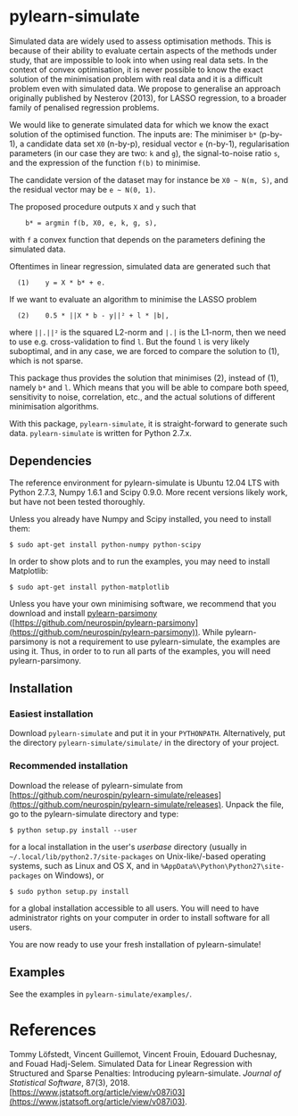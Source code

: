 pylearn-simulate
================

Simulated data are widely used to assess optimisation methods. This is because
of their ability to evaluate certain aspects of the methods under study, that
are impossible to look into when using real data sets. In the context of convex
optimisation, it is never possible to know the exact solution of the
minimisation problem with real data and it is a difficult problem even with
simulated data. We propose to generalise an approach originally published by
Nesterov (2013), for LASSO regression, to a broader family of penalised
regression problems.

We would like to generate simulated data for which we know the exact solution
of the optimised function. The inputs are: The minimiser `b*` (p-by-1), a
candidate data set `X0` (n-by-p), residual vector `e` (n-by-1), regularisation
parameters (in our case they are two: `k` and `g`), the signal-to-noise ratio
`s`, and the expression of the function `f(b)` to minimise.

The candidate version of the dataset may for instance be `X0 ~ N(m, S)`, and
the residual vector may be `e ~ N(0, 1)`.

The proposed procedure outputs `X` and `y` such that
```
    b* = argmin f(b, X0, e, k, g, s),
```
with `f` a convex function that depends on the parameters defining the
simulated data.

Oftentimes in linear regression, simulated data are generated such that
```
  (1)    y = X * b* + e.
```
If we want to evaluate an algorithm to minimise the LASSO problem
```
  (2)    0.5 * ||X * b - y||² + l * |b|,
```
where `||.||²` is the squared L2-norm and `|.|` is the L1-norm, then we need to
use e.g. cross-validation to find `l`. But the found `l` is very likely
suboptimal, and in any case, we are forced to compare the solution to (1),
which is not sparse.

This package thus provides the solution that minimises (2), instead of
(1), namely `b*` and `l`. Which means that you will be able to compare both
speed, sensitivity to noise, correlation, etc., and the actual solutions of
different minimisation algorithms.

With this package, `pylearn-simulate`, it is straight-forward to generate such
data. `pylearn-simulate` is written for Python 2.7.x.





Dependencies
------------
The reference environment for pylearn-simulate is Ubuntu 12.04 LTS with
Python 2.7.3, Numpy 1.6.1 and Scipy 0.9.0. More recent versions likely work,
but have not been tested thoroughly.

Unless you already have Numpy and Scipy installed, you need to install them:
```
$ sudo apt-get install python-numpy python-scipy
```

In order to show plots and to run the examples, you may need to install
Matplotlib:
```
$ sudo apt-get install python-matplotlib
```

Unless you have your own minimising software, we recommend that you download
and install [pylearn-parsimony](https://github.com/neurospin/pylearn-parsimony)
([https://github.com/neurospin/pylearn-parsimony](https://github.com/neurospin/pylearn-parsimony)).
While pylearn-parsimony is not a requirement to use pylearn-simulate, the
examples are using it. Thus, in order to to run all parts of the examples, you
will need pylearn-parsimony.





Installation
------------
### Easiest installation
Download `pylearn-simulate` and put it in your `PYTHONPATH`. Alternatively, put
the directory `pylearn-simulate/simulate/` in the directory of your project.

### Recommended installation
Download the release of pylearn-simulate from
[https://github.com/neurospin/pylearn-simulate/releases](https://github.com/neurospin/pylearn-simulate/releases).
Unpack the file, go to the pylearn-simulate directory and type:
```
$ python setup.py install --user
```
for a local installation in the user's *userbase* directory (usually in
`~/.local/lib/python2.7/site-packages` on Unix-like/-based operating systems,
such as Linux and OS X, and in
`%AppData%\Python\Python27\site-packages` on Windows), or
```
$ sudo python setup.py install
```
for a global installation accessible to all users. You will need to have administrator rights on
your computer in order to install software for all users.

You are now ready to use your fresh installation of pylearn-simulate!





Examples
--------
See the examples in `pylearn-simulate/examples/`.





References
==========
Tommy Löfstedt, Vincent Guillemot, Vincent Frouin, Edouard Duchesnay, and Fouad Hadj-Selem. Simulated Data for Linear Regression with Structured and Sparse Penalties: Introducing pylearn-simulate. _Journal of Statistical Software_, 87(3), 2018. [https://www.jstatsoft.org/article/view/v087i03](https://www.jstatsoft.org/article/view/v087i03).
